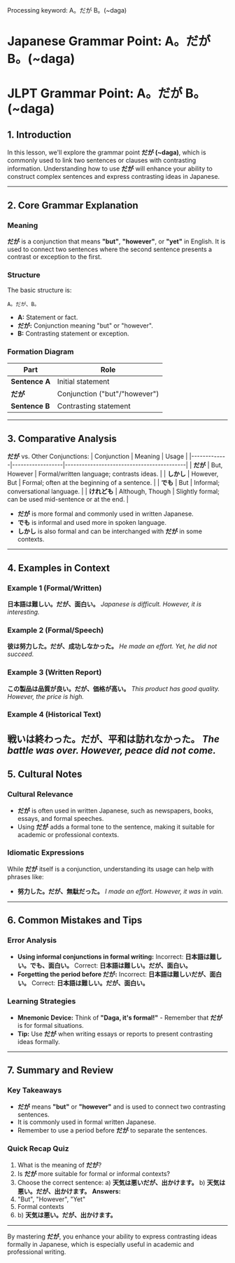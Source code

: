 Processing keyword: A。だが B。(~daga)
# Japanese Grammar Point: A。だが B。(~daga)
# JLPT Grammar Point: A。だが B。 (~daga)
## 1. Introduction
In this lesson, we'll explore the grammar point **だが (~daga)**, which is commonly used to link two sentences or clauses with contrasting information. Understanding how to use **だが** will enhance your ability to construct complex sentences and express contrasting ideas in Japanese.

---
## 2. Core Grammar Explanation
### Meaning
**だが** is a conjunction that means **"but"**, **"however"**, or **"yet"** in English. It is used to connect two sentences where the second sentence presents a contrast or exception to the first.
### Structure
The basic structure is:
```
A。だが、B。
```
- **A:** Statement or fact.
- **だが:** Conjunction meaning "but" or "however".
- **B:** Contrasting statement or exception.
### Formation Diagram
| Part          | Role                      |
|---------------|---------------------------|
| **Sentence A** | Initial statement          |
| **だが**       | Conjunction ("but"/"however") |
| **Sentence B** | Contrasting statement       |
---
## 3. Comparative Analysis
**だが** vs. Other Conjunctions:
| Conjunction | Meaning          | Usage                                     |
|-------------|------------------|-------------------------------------------|
| **だが**     | But, However     | Formal/written language; contrasts ideas.  |
| **しかし**   | However, But     | Formal; often at the beginning of a sentence. |
| **でも**     | But              | Informal; conversational language.         |
| **けれども** | Although, Though | Slightly formal; can be used mid-sentence or at the end. |
- **だが** is more formal and commonly used in written Japanese.
- **でも** is informal and used more in spoken language.
- **しかし** is also formal and can be interchanged with **だが** in some contexts.
---
## 4. Examples in Context
### Example 1 (Formal/Written)
**日本語は難しい。だが、面白い。**
*Japanese is difficult. However, it is interesting.*
### Example 2 (Formal/Speech)
**彼は努力した。だが、成功しなかった。**
*He made an effort. Yet, he did not succeed.*
### Example 3 (Written Report)
**この製品は品質が良い。だが、価格が高い。**
*This product has good quality. However, the price is high.*
### Example 4 (Historical Text)
**戦いは終わった。だが、平和は訪れなかった。**
*The battle was over. However, peace did not come.*
---
## 5. Cultural Notes
### Cultural Relevance
- **だが** is often used in written Japanese, such as newspapers, books, essays, and formal speeches.
- Using **だが** adds a formal tone to the sentence, making it suitable for academic or professional contexts.
### Idiomatic Expressions
While **だが** itself is a conjunction, understanding its usage can help with phrases like:
- **努力した。だが、無駄だった。**
  *I made an effort. However, it was in vain.*
---
## 6. Common Mistakes and Tips
### Error Analysis
- **Using informal conjunctions in formal writing:**
  Incorrect: **日本語は難しい。でも、面白い。**
  Correct: **日本語は難しい。だが、面白い。**
- **Forgetting the period before だが:**
  Incorrect: **日本語は難しいだが、面白い。**
  Correct: **日本語は難しい。だが、面白い。**
### Learning Strategies
- **Mnemonic Device:**
  Think of **"Daga, it's formal!"** - Remember that **だが** is for formal situations.
- **Tip:**
  Use **だが** when writing essays or reports to present contrasting ideas formally.
---
## 7. Summary and Review
### Key Takeaways
- **だが** means **"but"** or **"however"** and is used to connect two contrasting sentences.
- It is commonly used in formal written Japanese.
- Remember to use a period before **だが** to separate the sentences.
### Quick Recap Quiz
1. What is the meaning of **だが**?
2. Is **だが** more suitable for formal or informal contexts?
3. Choose the correct sentence:
   a) **天気は悪いだが、出かけます。**
   b) **天気は悪い。だが、出かけます。**
**Answers:**
1. "But", "However", "Yet"
2. Formal contexts
3. b) **天気は悪い。だが、出かけます。**
---
By mastering **だが**, you enhance your ability to express contrasting ideas formally in Japanese, which is especially useful in academic and professional writing.

